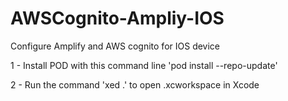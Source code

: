 # AWSCognito-Ampliy-IOS
Configure Amplify and AWS cognito for IOS device

1 - Install POD with this command line 'pod install --repo-update'

2 - Run the command 'xed .' to open <name>.xcworkspace in Xcode

